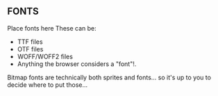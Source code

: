 ## FONTS
Place fonts here
These can be:
- TTF files
- OTF files
- WOFF/WOFF2 files
- Anything the browser considers a "font"!.

Bitmap fonts are technically both sprites and fonts... so it's up to you to decide where to put those...
